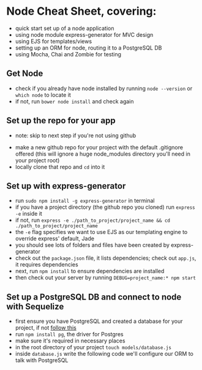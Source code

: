 # Node Cheat Sheet, covering:
* quick start set up of a node application
* using node module express-generator for MVC design
* using EJS for templates/views
* setting up an ORM for node, routing it to a PostgreSQL DB
* using Mocha, Chai and Zombie for testing

## Get Node

* check if you already have node installed by running `node --version` or `which node` to locate it
* if not, run `bower node install` and check again

## Set up the repo for your app

- note: skip to next step if you're not using github

* make a new github repo for your project with the default .gitignore offered (this will ignore a huge node_modules directory you'll need in your project root)
* locally clone that repo and `cd` into it

## Set up with express-generator

* run `sudo npm install -g express-generator` in terminal
* if you have a project directory (the github repo you cloned) run `express -e` inside it
* if not, run `express -e ./path_to_project/project_name && cd ./path_to_project/project_name`
* the `-e` flag specifies we want to use EJS as our templating engine to override express' default, Jade
* you should see lots of folders and files have been created by express-generator
* check out the `package.json` file, it lists dependencies; check out `app.js`, it requires dependencies
* next, run `npm install` to ensure dependencies are installed
* then check out your server by running `DEBUG=project_name:* npm start`

## Set up a PostgreSQL DB and connect to node with Sequelize

* first ensure you have PostgreSQL and created a database for your project, if not [follow this](https://github.com/makersacademy/course/blob/master/bookmark_manager/walkthroughs/03_mac.md)
* run `npm install pg`, the driver for Postgres
* make sure it's required in necessary places
* in the root directory of your project `touch models/database.js`
* inside `database.js` write the following code we'll configure our ORM to talk with PostgreSQL
